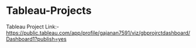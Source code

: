 # Tableau-Projects
Tableau Project Link:-https://public.tableau.com/app/profile/gajanan7591/viz/gbprojrctdashboard/Dashboard1?publish=yes

